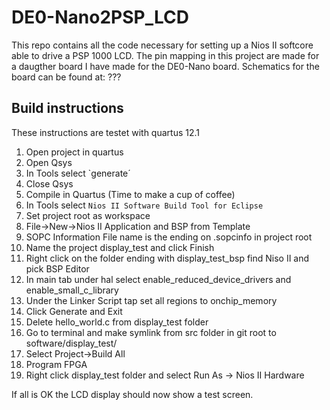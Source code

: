 DE0-Nano2PSP_LCD
================

This repo contains all the code necessary for setting up a Nios II softcore
able to drive a PSP 1000 LCD. The pin mapping in this project are made for 
a daugther board I have made for the DE0-Nano board. Schematics for the board
can be found at: ???


Build instructions
------------------
These instructions are testet with quartus 12.1

1. Open project in quartus
2. Open Qsys
3. In Tools select `generate´
4. Close Qsys
5. Compile in Quartus (Time to make a cup of coffee)
6. In Tools select `Nios II Software Build Tool for Eclipse`
7. Set project root as workspace
8. File->New->Nios II Application and BSP from Template
9. SOPC Information File name is the ending on .sopcinfo in project root
10. Name the project display_test and click Finish
11. Right click on the folder ending with display_test_bsp find Niso II and pick BSP Editor
12. In main tab under hal select enable_reduced_device_drivers and enable_small_c_library
13. Under the Linker Script tap set all regions to onchip_memory
14. Click Generate and Exit
15. Delete hello_world.c from display_test folder
16. Go to terminal and make symlink from src folder in git root to software/display_test/
17. Select Project->Build All
18. Program FPGA
19. Right click display_test folder and select Run As -> Nios II Hardware

If all is OK the LCD display should now show a test screen.
